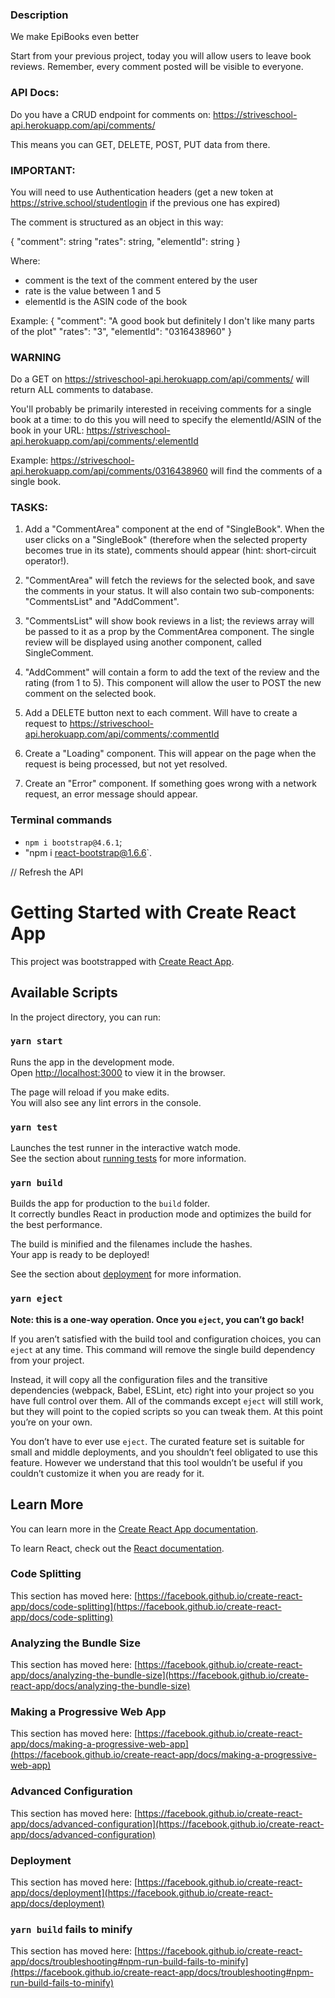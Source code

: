 ### Description 
We make EpiBooks even better

Start from your previous project, today you will allow users to leave book reviews.
Remember, every comment posted will be visible to everyone.

### API Docs:
Do you have a CRUD endpoint for comments on:
https://striveschool-api.herokuapp.com/api/comments/

This means you can GET, DELETE, POST, PUT data from there.

### IMPORTANT:
You will need to use Authentication headers
(get a new token at https://strive.school/studentlogin if the previous one has expired)

The comment is structured as an object in this way:

{
  "comment": string
  "rates": string,
  "elementId": string
}

Where:
- comment is the text of the comment entered by the user
- rate is the value between 1 and 5
- elementId is the ASIN code of the book

Example:
{
  "comment": "A good book but definitely I don't like many parts of the plot"
  "rates": "3",
  "elementId": "0316438960"
}

### WARNING
Do a GET on https://striveschool-api.herokuapp.com/api/comments/
will return ALL comments to database.

You'll probably be primarily interested in receiving comments for a single book at a time:
to do this you will need to specify the elementId/ASIN of the book in your URL:
https://striveschool-api.herokuapp.com/api/comments/:elementId

Example:
https://striveschool-api.herokuapp.com/api/comments/0316438960
will find the comments of a single book.

### TASKS:

1. Add a "CommentArea" component at the end of "SingleBook".
        When the user clicks on a "SingleBook" (therefore when the selected property becomes true in its state),
        comments should appear (hint: short-circuit operator!).
        
2. "CommentArea" will fetch the reviews for the selected book,
         and save the comments in your status.
         It will also contain two sub-components: "CommentsList" and "AddComment".
         
3. "CommentsList" will show book reviews in a list;
         the reviews array will be passed to it as a prop by the CommentArea component.
         The single review will be displayed using another component, called SingleComment.
         
4. "AddComment" will contain a form to add the text of the review and the rating (from 1 to 5).
         This component will allow the user to POST the new comment on the selected book.
   
5. Add a DELETE button next to each comment.
         Will have to create a request to
         https://striveschool-api.herokuapp.com/api/comments/:commentId
         
6. Create a "Loading" component. This will appear on the page when the request is being processed, but not yet resolved.

7. Create an "Error" component. If something goes wrong with a network request, an error message should appear.


### Terminal commands
- `npm i bootstrap@4.6.1`;
- "npm i react-bootstrap@1.6.6`.

// Refresh the API







# Getting Started with Create React App

This project was bootstrapped with [Create React App](https://github.com/facebook/create-react-app).

## Available Scripts

In the project directory, you can run:

### `yarn start`

Runs the app in the development mode.\
Open [http://localhost:3000](http://localhost:3000) to view it in the browser.

The page will reload if you make edits.\
You will also see any lint errors in the console.

### `yarn test`

Launches the test runner in the interactive watch mode.\
See the section about [running tests](https://facebook.github.io/create-react-app/docs/running-tests) for more information.

### `yarn build`

Builds the app for production to the `build` folder.\
It correctly bundles React in production mode and optimizes the build for the best performance.

The build is minified and the filenames include the hashes.\
Your app is ready to be deployed!

See the section about [deployment](https://facebook.github.io/create-react-app/docs/deployment) for more information.

### `yarn eject`

**Note: this is a one-way operation. Once you `eject`, you can’t go back!**

If you aren’t satisfied with the build tool and configuration choices, you can `eject` at any time. This command will remove the single build dependency from your project.

Instead, it will copy all the configuration files and the transitive dependencies (webpack, Babel, ESLint, etc) right into your project so you have full control over them. All of the commands except `eject` will still work, but they will point to the copied scripts so you can tweak them. At this point you’re on your own.

You don’t have to ever use `eject`. The curated feature set is suitable for small and middle deployments, and you shouldn’t feel obligated to use this feature. However we understand that this tool wouldn’t be useful if you couldn’t customize it when you are ready for it.

## Learn More

You can learn more in the [Create React App documentation](https://facebook.github.io/create-react-app/docs/getting-started).

To learn React, check out the [React documentation](https://reactjs.org/).

### Code Splitting

This section has moved here: [https://facebook.github.io/create-react-app/docs/code-splitting](https://facebook.github.io/create-react-app/docs/code-splitting)

### Analyzing the Bundle Size

This section has moved here: [https://facebook.github.io/create-react-app/docs/analyzing-the-bundle-size](https://facebook.github.io/create-react-app/docs/analyzing-the-bundle-size)

### Making a Progressive Web App

This section has moved here: [https://facebook.github.io/create-react-app/docs/making-a-progressive-web-app](https://facebook.github.io/create-react-app/docs/making-a-progressive-web-app)

### Advanced Configuration

This section has moved here: [https://facebook.github.io/create-react-app/docs/advanced-configuration](https://facebook.github.io/create-react-app/docs/advanced-configuration)

### Deployment

This section has moved here: [https://facebook.github.io/create-react-app/docs/deployment](https://facebook.github.io/create-react-app/docs/deployment)

### `yarn build` fails to minify

This section has moved here: [https://facebook.github.io/create-react-app/docs/troubleshooting#npm-run-build-fails-to-minify](https://facebook.github.io/create-react-app/docs/troubleshooting#npm-run-build-fails-to-minify)
